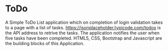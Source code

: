# ToDo
A Simple ToDo List application which on completion of login validation takes to a page with a list of tasks. https://jsonplaceholder.typicode.com/todos is the API address to retrive the tasks. The application notifies the user when five tasks have been completed. HTML5, CSS, Bootstrap and Javascript are the building blocks of this Application.
